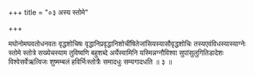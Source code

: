+++
title = "०३ अस्य स्तोमे"

+++

मघोनोमघवतोधनवतः वृद्धशोचिषः वृद्धानिप्रवृद्धानिशोचींषितेजांसियस्यासौवृद्धशोचिः तस्यएवंविधस्यास्याग्नेः स्तोमे स्तोत्रे सख्येचस्याम तुविष्वणि बहुशब्दे अर्येस्वामिनि यस्मिन्नग्नौविश्वा सुपांसुलुगितिडादेशः विश्वेसर्वेऋत्विजः शुष्मम्बलं हविर्भिःस्तोत्रैः समादधुः सम्यगादधति ॥ ३ ॥